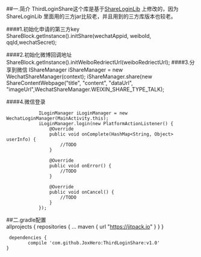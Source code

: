 
##一.简介
  ThirdLoginShare这个库是基于[ShareLoginLib](https://github.com/lingochamp/ShareLoginLib) 上修改的，因为ShareLoginLib 里面用的三方jar比较老，并且用到的三方库版本也较老。
  
####1.初始化申请的第三方key
       ShareBlock.getInstance().initShare(wechatAppid, weiboId, qqId,wechatSecret);
       
####2.初始化微博回调地址
       ShareBlock.getInstance().initWeiboRedriectUrl(weiboRedriectUrl);
####3.分享到微信
       IShareManager iShareManager = new WechatShareManager(context);
       iShareManager.share(new ShareContentWebpage("title", "content", "dataUrl",
       "imageUrl",WechatShareManager.WEIXIN_SHARE_TYPE_TALK);
  
####4.微信登录

                ILoginManager iLoginManager = new WechatLoginManager(MainActivity.this);
                iLoginManager.login(new PlatformActionListener() {
                    @Override
                    public void onComplete(HashMap<String, Object> userInfo) {
                        //TODO
                    }

                    @Override
                    public void onError() {
                        //TODO
                    }

                    @Override
                    public void onCancel() {
                        //TODO
                    }
                });
		
       
##二.gradle配置    
     allprojects {
		repositories {
			...
			maven { url "https://jitpack.io" }
		}
	}
  
     dependencies {
	        compile 'com.github.JoxHero:ThirdLoginShare:v1.0'
	}
  

